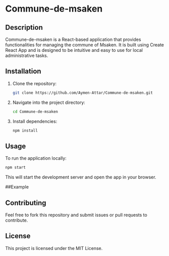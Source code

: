 # Commune-de-msaken

## Description
Commune-de-msaken is a React-based application that provides functionalities for managing the commune of Msaken. It is built using Create React App and is designed to be intuitive and easy to use for local administrative tasks.

## Installation
1. Clone the repository:
   ```bash
   git clone https://github.com/Aymen-Attar/Commune-de-msaken.git
   ```
2. Navigate into the project directory:
   ```bash
   cd Commune-de-msaken
   ```
3. Install dependencies:
   ```bash
   npm install
   ```

## Usage
To run the application locally:
```bash
npm start
```
This will start the development server and open the app in your browser.

##Example

## Contributing
Feel free to fork this repository and submit issues or pull requests to contribute.

## License
This project is licensed under the MIT License.
